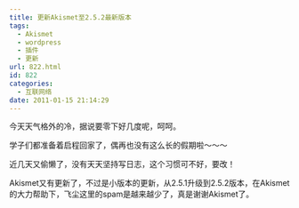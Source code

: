 ```yaml
---
title: 更新Akismet至2.5.2最新版本
tags:
  - Akismet
  - wordpress
  - 插件
  - 更新
url: 822.html
id: 822
categories:
  - 互联网络
date: 2011-01-15 21:14:29
---
```


今天天气格外的冷，据说要零下好几度呢，呵呵。  

学子们都准备着启程回家了，偶再也没有这么长的假期啦～～～  

近几天又偷懒了，没有天天坚持写日志，这个习惯可不好，要改！  

Akismet又有更新了，不过是小版本的更新，从2.5.1升级到2.5.2版本，在Akismet的大力帮助下，飞尘这里的spam是越来越少了，真是谢谢Akismet了。